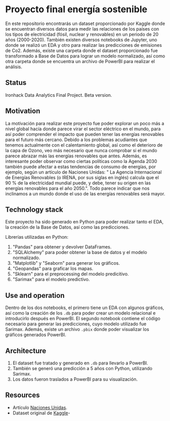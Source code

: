 # Proyecto final energía sostenible

En este repositorio encontrarás un dataset proporcionado por Kaggle donde se encuentran diversos datos para medir las relaciones de los países con los tipos de electricidad (fósil, nuclear y renovables) en un periodo de 20 años (2000-2020). También existen diversos notebooks de Jupyter, uno donde se realizó un EDA y otro para realizar las predicciones de emisiones de Co2. Además, existe una carpeta donde el dataset proporcionado fue transformado a Base de Datos para lograr un modelo normalizado, así como otra carpeta donde se encuentra un archivo de PowerBI para realizar el análisis.

## Status

Ironhack Data Analytics Final Project. Beta version.

## Motivation

La motivación para realizar este proyecto fue poder explorar un poco más a nivel global hacía donde parece virar el sector eléctrico en el mundo, para así poder comprender el impacto que pueden tener las energías renovables para el futuro más cercano. Debido a los problemas acudiantes que tenemos actualmente con el calentamiento global, así como el deterioro de la capa de Ozono, veo más necesario que nunca comprobar si el mundo parece abrazar más las energías renovables que antes. Además, es interesante poder observar como ciertas políticas como la Agenda 2030 también puede afectar a estas tendencías de consumo de energías, por ejemplo, según un artículo de Naciones Unidas: " La Agencia Internacional de Energías Renovables (o IRENA, por sus siglas en inglés) calcula que el 90 % de la electricidad mundial puede, y debe, tener su origen en las energías renovables para el año 2050.". Todo parece indicar que nos inclinamos a un mundo donde el uso de las energías renovables será mayor.

## Technology stack

Este proyecto ha sido generado en Python para poder realizar tanto el EDA, la creación de la Base de Datos, así como las predicciones. 

Librerías utilizadas en Python:

 1. "Pandas" para obtener y devolver DataFrames.
 2. "SQLAlchemy" para poder obtener la base de datos y el modelo normalizado.
 3. "Matplotlib" y "Seaborn" para generar los gráficos.
 4. "Geopandas" para graficar los mapas.
 5. "Sklearn" para el preprocessing del modelo predicitivo.
 6. "Sarimax" para el modelo predictivo.

## Use and operation

Dentro de los dos notebooks, el primero tiene un EDA con algunos gráficos, así como la creación de los `.db` para poder crear un modelo relacional e introducirlo después en PowerBI. El segundo notebook contiene el código necesario para generar las predicciones, cuyo modelo utilizado fue Sarimax. Además, existe un archivo `.pbix` donde poder visualizar los gráficos generados PowerBI.

## Architecture

1. El dataset fue tratado y generado en `.db` para llevarlo a PowerBI.
2. También se generó una predicción a 5 años con Python, utilizando Sarimax.
3. Los datos fueron traslados a PowerBI para su visualización. 
 
## Resources

* Artículo [Naciones Unidas](https://www.un.org/es/climatechange/raising-ambition/renewable-energy).
* Dataset original de [Kaggle](https://www.kaggle.com/datasets/anshtanwar/global-data-on-sustainable-energy)-
